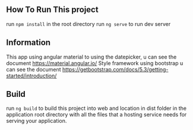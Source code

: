 

## How To Run This project
run `npm install` in the root directory
run `ng serve` to run dev server

## Information
This app using angular material to using the datepicker, u can see the document https://material.angular.io/
Style framework using bootstrap u can see the document https://getbootstrap.com/docs/5.3/getting-started/introduction/

## Build
run `ng build` to build this project into web and location in dist folder in the application root directory with all the files that a hosting service needs for serving your application.
